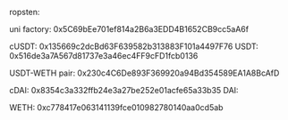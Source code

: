ropsten:

uni factory: 0x5C69bEe701ef814a2B6a3EDD4B1652CB9cc5aA6f

cUSDT: 0x135669c2dcBd63F639582b313883F101a4497F76
USDT: 0x516de3a7A567d81737e3a46ec4FF9cFD1fcb0136

USDT-WETH pair: 0x230c4C6De893F369920a94Bd354589EA1A8BcAfD

cDAI: 0x8354c3a332ffb24e3a27be252e01acfe65a33b35
DAI: 


WETH: 0xc778417e063141139fce010982780140aa0cd5ab
